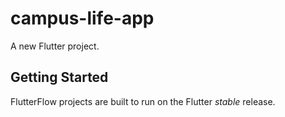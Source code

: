 # campus-life-app

A new Flutter project.

## Getting Started

FlutterFlow projects are built to run on the Flutter _stable_ release.
